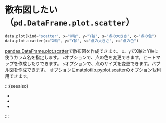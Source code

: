 # 散布図したい（``pd.DataFrame.plot.scatter``）

```python
data.plot(kind="scatter", x="X軸", y="Y軸", s="点の大きさ", c="点の色")
data.plot.scatter(x="X軸", y="Y軸", s="点の大きさ", c="点の色")
```

[pandas.DataFrame.plot.scatter](https://pandas.pydata.org/pandas-docs/stable/reference/api/pandas.DataFrame.plot.scatter.html)で散布図を作成できます。
``x``、``y``でX軸とY軸に使うカラム名を指定します。
``c``オプションで、点の色を変更できます。ヒートマップを作成したりできます。
``s``オプションで、点のサイズを変更できます。バブル図を作成できます。
オプションに[matplotlib.pyplot.scatter](https://matplotlib.org/stable/api/_as_gen/matplotlib.pyplot.scatter.html)のオプションも利用できます。

:::{seealso}

- [](../altair/altair-scatter.md)
- [](../hvplot/hvplot-scatter.md)
- [](../plotly/plotly-scatter.md)

:::
